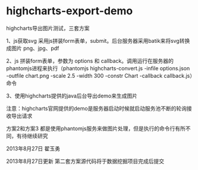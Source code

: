 highcharts-export-demo
======================

highcharts导出图片测试，三套方案 
 

1、js获取svg 采用js拼装form表单，submit。后台服务器采用batik来将svg转换成图片 png、jpg、pdf

2、js 拼装form表单，参数为 options 和 callback。调用运行在服务器的phantomjs进程来执行（phantomjs highcharts-convert.js -infile options.json -outfile chart.png -scale 2.5 -width 300 -constr Chart -callback callback.js）命令

3、使用highcharts提供的java后台导出demo来生成图片

注意：highcharts官网提供的demo是服务器启动时候就启动服务池不断的轮询接收导出请求

方案2和方案3 都是使用phantomjs服务来做图片处理，但是执行的命令行有所不同，有待继续研究

2013年8月27日  翟玉勇


2013年8月27日更新
第二套方案源代码将于数据挖掘项目完成后提交



